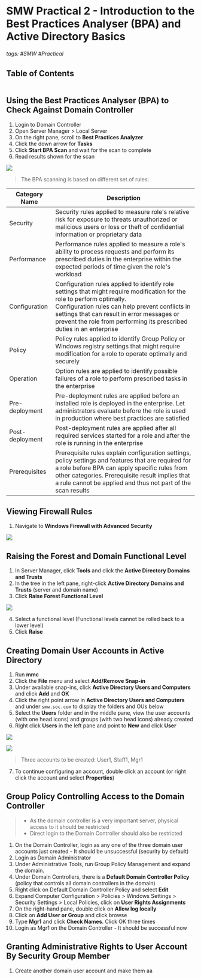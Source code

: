 # SMW Practical 2 - Introduction to the Best Practices Analyser (BPA) and Active Directory Basics

###### tags: #SMW #Practical 

## Table of Contents
```toc
```

## Using the Best Practices Analyser (BPA) to Check Against Domain Controller
1. Login to Domain Controller
2. Open Server Manager > Local Server
3. On the right pane, scroll to **Best Practices Analyzer**
4. Click the down arrow for **Tasks**
5. Click **Start BPA Scan** and wait for the scan to complete
6. Read results shown for the scan

![](https://i.imgur.com/5r5iM07.png)

> The BPA scanning is based on different set of rules:

| Category Name   | Description                                                                                                                                                                                                                                                                                           |
| --------------- | ----------------------------------------------------------------------------------------------------------------------------------------------------------------------------------------------------------------------------------------------------------------------------------------------------- |
| Security        | Security rules applied to measure role's relative risk for exposure to threats unauthorized or malicious users or loss or theft of confidential information or proprietary data                                                                                                                       |
| Performance     | Performance rules applied to measure a role's ability to process requests and perform its prescribed duties in the enterprise within the expected periods of time given the role's workload                                                                                                           |
| Configuration   | Configuration rules applied to identify role settings that might require modification for the role to perform optimally. <br> Configuration rules can help prevent conflicts in settings that can result in error messages or prevent the role from performing its prescribed duties in an enterprise |
| Policy          | Policy rules applied to identify Group Policy or Windows registry settings that might require modification for a role to operate optimally and securely                                                                                                                                               |
| Operation       | Option rules are applied to identify possible failures of a role to perform prescribed tasks in the enterprise                                                                                                                                                                                        |
| Pre-deployment  | Pre-deployment rules are applied before an installed role is deployed in the enterprise. Let administrators evaluate before the role is used in production where best practices are satisfied                                                                                                         |
| Post-deployment | Post-deployment rules are applied after all required services started for a role and after the role is running in the enterprise                                                                                                                                                                      |
| Prerequisites   | Prerequisite rules explain configuration settings, policy settings and features that are required for a role before BPA can apply specific rules from other categories. Prerequisite result implies that a rule cannot be applied and thus not part of the scan results                                                                                                                                                                                                                                                                                                      |

## Viewing Firewall Rules
1. Navigate to **Windows Firewall with Advanced Security**

![](https://i.imgur.com/BoN0iLE.png)

## Raising the Forest and Domain Functional Level
1. In Server Manager, click **Tools** and click the **Active Directory Domains and Trusts**
2. In the tree in the left pane, right-click **Active Directory Domains and Trusts** (server and domain name)
3. Click **Raise Forest Functional Level**

![](https://i.imgur.com/uj5YGTH.png)

4. Select a functional level (Functional levels cannot be rolled back to a lower level)
5. Click **Raise**

## Creating Domain User Accounts in Active Directory
1. Run **mmc**
2. Click the **File** menu and select **Add/Remove Snap-in**
3. Under available snap-ins, click **Active Directory Users and Computers** and click **Add** and **OK**
4. Click the right point arrow in **Active Directory Users and Computers** and under `smw.soc.com` to display the folders and OUs below
5. Select the **Users** folder and in the middle pane, view the user accounts (with one head icons) and groups (with two head icons) already created
6. Right click **Users** in the left pane and point to **New** and click **User**

![](https://i.imgur.com/irus2CQ.png)

![](https://i.imgur.com/A9MNuz2.png)

> Three accounts to be created: User1, Staff1, Mgr1

7. To continue configuring an account, double click an account (or right click the account and select **Properties**)

## Group Policy Controlling Access to the Domain Controller
> - As the domain controller is a very important server, physical access to it should be restricted
> - Direct login to the Domain Controller should also be restricted

1. On the Domain Controller, login as any one of the three domain user accounts just created - It should be unsuccessful (security by default)
2. Login as Domain Administrator
3. Under Administrative Tools, run Group Policy Management and expand the domain. 
4. Under Domain Controllers, there is a **Default Domain Controller Policy** (policy that controls all domain controllers in the domain)
5. Right click on Default Domain Controller Policy and select **Edit**
6. Expand Computer Configuration > Policies > Windows Settings > Security Settings > Local Policies, click on **User Rights Assignments**
7. On the right-hand pane, double click on **Allow log locally**
8. Click on **Add User or Group** and click browse
9. Type **Mgr1** and click **Check Names**. Click OK three times
10. Login as Mgr1 on the Domain Controller - It should be successful now

## Granting Administrative Rights to User Account By Security Group Member
1. Create another domain user account and make them aa
